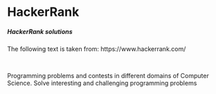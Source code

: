 HackerRank
==========

<h5>HackerRank solutions</h5>
<p>The following text is taken from: https://www.hackerrank.com/</p>
<br>
<p>Programming problems and contests in different domains of Computer Science.
Solve interesting and challenging programming problems</p>
